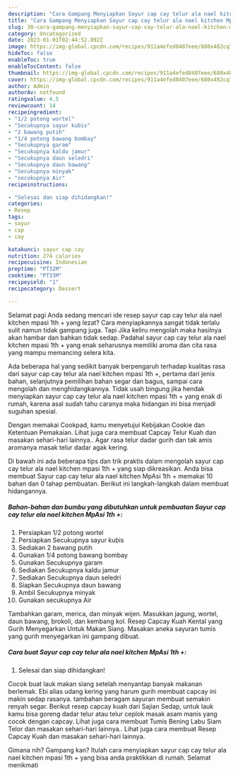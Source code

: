 ```yaml
---
description: "Cara Gampang Menyiapkan Sayur cap cay telur ala nael kitchen MpAsi 1th +, Menggugah Selera"
title: "Cara Gampang Menyiapkan Sayur cap cay telur ala nael kitchen MpAsi 1th +, Menggugah Selera"
slug: 30-cara-gampang-menyiapkan-sayur-cap-cay-telur-ala-nael-kitchen-mpasi-1th-menggugah-selera
category: Uncategorized
date: 2023-01-01T02:44:52.892Z
image: https://img-global.cpcdn.com/recipes/911a4efed8407eee/680x482cq70/sayur-cap-cay-telur-ala-nael-kitchen-mpasi-1th-foto-resep-utama.jpg
hideToc: false
enableToc: true
enableTocContent: false
thumbnail: https://img-global.cpcdn.com/recipes/911a4efed8407eee/680x482cq70/sayur-cap-cay-telur-ala-nael-kitchen-mpasi-1th-foto-resep-utama.jpg
cover: https://img-global.cpcdn.com/recipes/911a4efed8407eee/680x482cq70/sayur-cap-cay-telur-ala-nael-kitchen-mpasi-1th-foto-resep-utama.jpg
author: Admin
authorAv: notfound
ratingvalue: 4.5
reviewcount: 14
recipeingredient:
- "1/2 potong wortel"
- "Secukupnya sayur kubis"
- "2 bawang putih"
- "1/4 potong bawang bombay"
- "Secukupnya garam"
- "Secukupnya kaldu jamur"
- "Secukupnya daun seledri"
- "Secukupnya daun bawang"
- "Secukupnya minyak"
- "secukupnya Air"
recipeinstructions:

- "Selesai dan siap dihidangkan!"
categories:
- Resep
tags:
- sayur
- cap
- cay

katakunci: sayur cap cay 
nutrition: 274 calories
recipecuisine: Indonesian
preptime: "PT32M"
cooktime: "PT33M"
recipeyield: "1"
recipecategory: Dessert

---
```



Selamat pagi Anda sedang mencari ide resep sayur cap cay telur ala nael kitchen mpasi 1th + yang lezat? Cara menyiapkannya sangat tidak terlalu sulit namun tidak gampang juga. Tapi Jika keliru mengolah maka hasilnya akan hambar dan bahkan tidak sedap. Padahal sayur cap cay telur ala nael kitchen mpasi 1th + yang enak seharusnya memiliki aroma dan cita rasa yang mampu memancing selera kita.


Ada beberapa hal yang sedikit banyak berpengaruh terhadap kualitas rasa dari sayur cap cay telur ala nael kitchen mpasi 1th +, pertama dari jenis bahan, selanjutnya pemilihan bahan segar dan bagus, sampai cara mengolah dan menghidangkannya. Tidak usah bingung jika hendak menyiapkan sayur cap cay telur ala nael kitchen mpasi 1th + yang enak di rumah, karena asal sudah tahu caranya maka hidangan ini bisa menjadi suguhan spesial.

Dengan memakai Cookpad, kamu menyetujui Kebijakan Cookie dan Ketentuan Pemakaian. Lihat juga cara membuat Capcay Telur Kuah dan masakan sehari-hari lainnya.. Agar rasa telur dadar gurih dan tak amis aromanya masak telur dadar agak kering.


Di bawah ini ada beberapa tips dan trik praktis dalam mengolah sayur cap cay telur ala nael kitchen mpasi 1th + yang siap dikreasikan. Anda bisa membuat Sayur cap cay telur ala nael kitchen MpAsi 1th + memakai 10 bahan dan 0 tahap pembuatan. Berikut ini langkah-langkah dalam membuat hidangannya.

<!--inarticleads1-->

##### Bahan-bahan dan bumbu yang dibutuhkan untuk pembuatan Sayur cap cay telur ala nael kitchen MpAsi 1th +:

1. Persiapkan 1/2 potong wortel
1. Persiapkan Secukupnya sayur kubis
1. Sediakan 2 bawang putih
1. Gunakan 1/4 potong bawang bombay
1. Gunakan Secukupnya garam
1. Sediakan Secukupnya kaldu jamur
1. Sediakan Secukupnya daun seledri
1. Siapkan Secukupnya daun bawang
1. Ambil Secukupnya minyak
1. Gunakan secukupnya Air


Tambahkan garam, merica, dan minyak wijen. Masukkan jagung, wortel, daun bawang, brokoli, dan kembang kol. Resep Capcay Kuah Kental yang Gurih Menyegarkan Untuk Makan Siang. Masakan aneka sayuran tumis yang gurih menyegarkan ini gampang dibuat. 

<!--inarticleads2-->

##### Cara buat Sayur cap cay telur ala nael kitchen MpAsi 1th +:


1. Selesai dan siap dihidangkan!

Cocok buat lauk makan siang setelah menyantap banyak makanan berlemak. Ebi alias udang kering yang harum gurih membuat capcay ini makin sedap rasanya. tambahan beragam sayuran membuat semakin renyah segar. Berikut resep capcay kuah dari Sajian Sedap, untuk lauk kamu bisa goreng dadar telur atau telur ceplok masak asam manis yang cocok dengan capcay. Lihat juga cara membuat Tumis Bening Labu Siam Telor dan masakan sehari-hari lainnya.. Lihat juga cara membuat Resep Capcay Kuah dan masakan sehari-hari lainnya. 

Gimana nih? Gampang kan? Itulah cara menyiapkan sayur cap cay telur ala nael kitchen mpasi 1th + yang bisa anda praktikkan di rumah. Selamat menikmati
